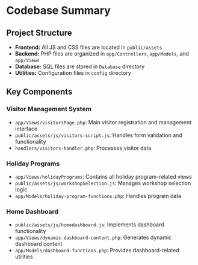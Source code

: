# Codebase Summary

## Project Structure
- **Frontend:** All JS and CSS files are located in `public/assets`
- **Backend:** PHP files are organized in `app/Controllers`, `app/Models`, and `app/Views`
- **Database:** SQL files are stored in `Database` directory
- **Utilities:** Configuration files in `config` directory

## Key Components
### Visitor Management System
- `app/Views/visitorsPage.php`: Main visitor registration and management interface
- `public/assets/js/visitors-script.js`: Handles form validation and functionality
- `handlers/visitors-handler.php`: Processes visitor data

### Holiday Programs
- `app/Views/holidayPrograms`: Contains all holiday program-related views
- `public/assets/js/workshopSelection.js`: Manages workshop selection logic
- `app/Models/holiday-program-functions.php`: Handles program data

### Home Dashboard
- `public/assets/js/homedashboard.js`: Implements dashboard functionality
- `app/Views/dynamic-dashboard-content.php`: Generates dynamic dashboard content
- `app/Models/dashboard-functions.php`: Provides dashboard-related utilities

